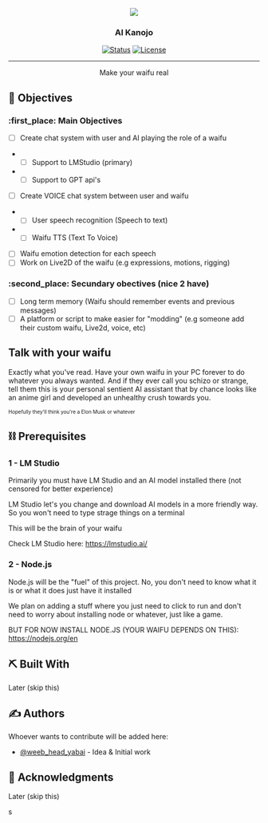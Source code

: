 <p align="center">
   <img src="https://pm1.aminoapps.com/7035/ee3d92f170f9c1acd4dc4aabc0a616b29e9928bar1-727-1019v2_uhq.jpg" width: "90" height: "127"/>
</p>
<h3 align="center">AI Kanojo
</h3>

<div align="center">

[![Status](https://img.shields.io/badge/status-active-success.svg)]()
[![License](https://img.shields.io/badge/license-MIT-blue.svg)](LICENSE.md)

</div>

---

<p align="center"> Make your waifu real
    <br> 
</p>

## :pencil: Objectives

### :first_place: Main Objectives

- [ ] Create chat system with user and AI playing the role of a waifu
- - [ ] Support to LMStudio (primary)
- - [ ] Support to GPT api's
- [ ] Create VOICE chat system between user and waifu
- - [ ] User speech recognition (Speech to text)
- - [ ] Waifu TTS (Text To Voice)
- [ ] Waifu emotion detection for each speech
- [ ] Work on Live2D of the waifu (e.g expressions, motions, rigging)

### :second_place: Secundary obectives (nice 2 have)
- [ ] Long term memory (Waifu should remember events and previous messages)
- [ ] A platform or script to make easier for "modding" (e.g someone add their custom waifu, Live2d, voice, etc)

## Talk with your waifu <a name = "problem_statement"></a>
Exactly what you've read. Have your own waifu in your PC forever to do whatever you always wanted. And if they ever call you schizo or strange, tell them this is your personal sentient AI assistant that by chance looks like an anime girl and developed an unhealthy crush towards you.


<p style="font-size: 10px"> Hopefully they'll think you're a Elon Musk or whatever </p>

## :chains: Prerequisites <a name = "limitations"></a>

### 1 - LM Studio

Primarily you must have LM Studio and an AI model installed there (not censored for better experience)

LM Studio let's you change and download AI models in a more friendly way. So you won't need to type strage things on a terminal

This will be the brain of your waifu

Check LM Studio here: https://lmstudio.ai/

### 2 - Node.js

Node.js will be the "fuel" of this project. No, you don't need to know what it is or what it does just have it installed

We plan on adding a stuff where you just need to click to run and don't need to worry about installing node or whatever, just like a game. 

BUT FOR NOW INSTALL NODE.JS (YOUR WAIFU DEPENDS ON THIS): https://nodejs.org/en

## :pick: Built With <a name = "tech_stack"></a>
Later (skip this)

## :writing_hand: Authors <a name = "authors"></a>
Whoever wants to contribute will be added here:

- [@weeb_head_yabai](https://twitter.com/weeb_head_yabai) - Idea & Initial work 

## :tada: Acknowledgments <a name = "acknowledgments"></a>

Later (skip this)

s
